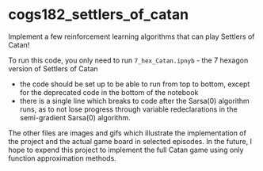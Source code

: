 # cogs182_settlers_of_catan
Implement a few reinforcement learning algorithms that can play Settlers of Catan!

To run this code, you only need to run `7_hex_Catan.ipnyb` - the 7 hexagon version of Settlers of Catan
- the code should be set up to be able to run from top to bottom, except for the deprecated code in the bottom of the notebook
- there is a single line which breaks to code after the Sarsa(0) algorithm runs, as to not lose progress through variable redeclarations in the semi-gradient Sarsa(0) algorithm.

The other files are images and gifs which illustrate the implementation of the project and the actual game board in selected episodes.
In the future, I hope to expend this project to implement the full Catan game using only function approximation methods.
